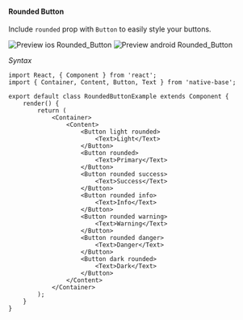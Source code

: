 #### Rounded Button

Include <code>rounded</code> prop with <code>Button</code> to easily style your buttons.<br/>

![Preview ios Rounded_Button](https://github.com/GeekyAnts/NativeBase-KitchenSink/raw/master/screenshots/ios/roundedButtons.png)
![Preview android Rounded_Button](https://github.com/GeekyAnts/NativeBase-KitchenSink/raw/master/screenshots/android/roundedButtons.png)

*Syntax*

<pre class="line-numbers"><code class="language-jsx">import React, { Component } from 'react';
import { Container, Content, Button, Text } from 'native-base';
​
export default class RoundedButtonExample extends Component {
    render() {
        return (
            &lt;Container>
                &lt;Content>
                    &lt;Button light rounded>
                        &lt;Text>Light&lt;/Text>
                    &lt;/Button>
                    &lt;Button rounded>
                        &lt;Text>Primary&lt;/Text>
                    &lt;/Button>
                    &lt;Button rounded success>
                        &lt;Text>Success&lt;/Text>
                    &lt;/Button>
                    &lt;Button rounded info>
                        &lt;Text>Info&lt;/Text>
                    &lt;/Button>
                    &lt;Button rounded warning>
                        &lt;Text>Warning&lt;/Text>
                    &lt;/Button>
                    &lt;Button rounded danger>
                        &lt;Text>Danger&lt;/Text>
                    &lt;/Button>
                    &lt;Button dark rounded>
                        &lt;Text>Dark&lt;/Text>
                    &lt;/Button>
                &lt;/Content>
            &lt;/Container>
        );
    }
}</code></pre><br />
